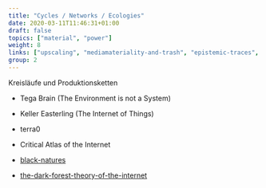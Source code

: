 ```yaml
---
title: "Cycles / Networks / Ecologies"
date: 2020-03-11T11:46:31+01:00
draft: false
topics: ["material", "power"]
weight: 8
links: ["upscaling", "mediamateriality-and-trash", "epistemic-traces", "platform-and-infrastructure-monopolies"]
group: 2
---
```


Kreisläufe und Produktionsketten

- Tega Brain (The Environment is not a System)
- Keller Easterling (The Internet of Things)

- terra0
- Critical Atlas of the Internet

- [black-natures](https://strelkamag.com/en/article/black-natures-enframing-the-natural-as-technological)
- [the-dark-forest-theory-of-the-internet](https://flugschriften.com/2020/03/24/the-dark-forest-theory-of-the-internet-by-bogna-konior/)

